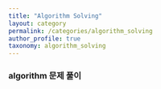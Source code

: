 ```yaml
---
title: "Algorithm Solving"
layout: category
permalink: /categories/algorithm_solving
author_profile: true
taxonomy: algorithm_solving
---
```

### algorithm 문제 풀이
